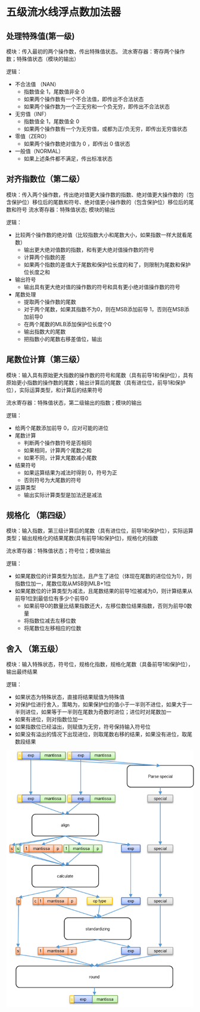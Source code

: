 # 五级流水线浮点数加法器

## 处理特殊值(第一级)

模块：传入最初的两个操作数，传出特殊值状态。
流水寄存器：寄存两个操作数；特殊值状态（模块的输出）

逻辑：

* 不合法值 （NAN）
    * 指数值全 1，尾数值非全 0
    * 如果两个操作数有一个不合法值，即传出不合法状态
    * 如果两个操作数为一个正无穷和一个负无穷，即传出不合法状态
* 无穷值（INF）
    * 指数值全 1，尾数值全 0
    * 如果两个操作数有一个为无穷值，或都为正/负无穷，即传出无穷值状态
* 零值（ZERO）
    * 如果两个操作数绝对值为 0 ，即传出 0 值状态
* 一般值（NORMAL）
    * 如果上述条件都不满足，传出标准状态

## 对齐指数位（第二级）

模块：传入两个操作数，传出绝对值更大操作数的指数、绝对值更大操作数的（包含保护位）移位后的尾数和符号、绝对值更小操作数的（包含保护位）移位后的尾数和符号
流水寄存器：特殊值状态; 模块的输出

逻辑：

* 比较两个操作数的绝对值（比较指数大小和尾数大小，如果指数一样大就看尾数）
    * 输出更大绝对值数的指数，和有更大绝对值操作数的符号
    * 计算两个指数的差
    * 如果两个指数的差值大于尾数和保护位长度的和了，则限制为尾数和保护位长度之和
* 输出符号
    * 输出具有更大绝对值的操作数的符号和具有更小绝对值操作数的符号
* 尾数处理
    * 提取两个操作数的尾数
    * 对于两个尾数，如果其指数不为0，则在MSB添加前导 1，否则在MSB添加前导0
    * 在两个尾数的MLB添加保护位长度个0
    * 输出指数大的尾数
    * 把指数小的尾数右移差值位，输出

## 尾数位计算（第三级）

模块：输入具有原始更大指数的操作数的符号和尾数（具有前导1和保护位），具有原始更小指数的操作数的尾数；输出计算后的尾数（具有进位位，前导1和保护位），实际运算类型，和计算后的结果符号

流水寄存器：特殊值状态，第二级输出的指数；模块的输出

逻辑：

* 给两个尾数添加前导 0，应对可能的进位
* 尾数计算
    * 判断两个操作数符号是否相同
    * 如果相同，计算两个尾数之和
    * 如果不同，计算大尾数减小尾数
* 结果符号
    * 如果运算结果为减法时得到 0，符号为正
    * 否则符号为大尾数的符号
* 运算类型
    * 输出实际计算类型是加法还是减法

## 规格化 （第四级）

模块：输入指数，第三级计算后的尾数（具有进位位，前导1和保护位），实际运算类型；输出规格化的结果尾数(具有前导1和保护位)，规格化的指数

流水寄存器：特殊值状态；符号位；模块输出

逻辑：

* 如果尾数位的计算类型为加法，且产生了进位（体现在尾数的进位位为1），则指数位加一，尾数位取从MSB到MLB+1位
* 如果尾数位的计算类型为减法，且尾数结果的前导1位被减为0，则计算结果从前导1位到最低位有多少个前导0
    * 如果前导0的数量比结果指数还大，左移位数位结果指数，否则为前导0数量
    * 将指数位减去左移位数
    * 将尾数位左移相应的位数

## 舍入 （第五级）

模块：输入特殊状态，符号位，规格化指数，规格化尾数（具备前导1和保护位），输出最终结果

逻辑：

* 如果状态为特殊状态，直接将结果赋值为特殊值
* 对保护位进行舍入，策略为，如果保护位的值小于一半则不进位，如果大于一半则进位，如果等于一半则在尾数为奇数时进位；进位时对尾数加一
* 如果有进位，则对指数位加一
* 如果指数位已经溢出，则赋值为无穷，符号保持输入符号位
* 如果没有溢出的情况下出现进位，则取尾数右移的结果，如果没有进位，取尾数段结果

![alt text](/pics/fp_adder.png)